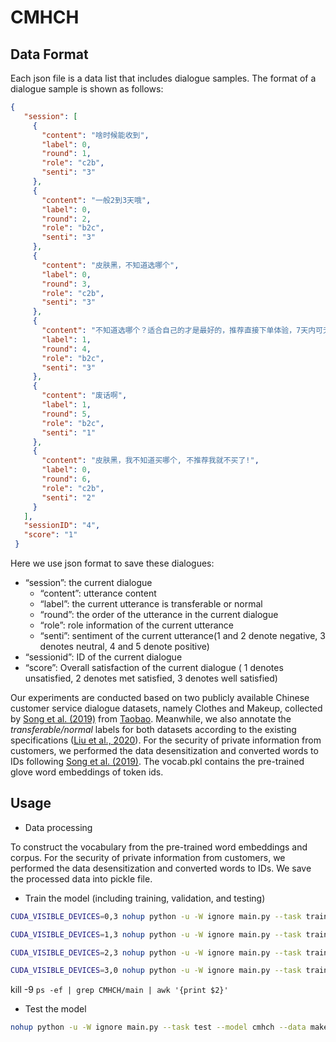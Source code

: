 # CMHCH

## Data Format
Each json file is a data list that includes dialogue samples. The format of a dialogue sample is shown as follows:
```json
{
   "session": [
     {
       "content": "啥时候能收到",
       "label": 0,
       "round": 1,
       "role": "c2b",
       "senti": "3"
     },
     {
       "content": "一般2到3天哦",
       "label": 0,
       "round": 2,
       "role": "b2c",
       "senti": "3"
     },
     {
       "content": "皮肤黑，不知道选哪个",
       "label": 0,
       "round": 3,
       "role": "c2b",
       "senti": "3"
     },
     {
       "content": "不知道选哪个？适合自己的才是最好的，推荐直接下单体验，7天内可无理由退货。若问题还没解决，可以请“人工”",
       "label": 1,
       "round": 4,
       "role": "b2c",
       "senti": "3"
     },
     {
       "content": "废话啊",
       "label": 1,
       "round": 5,
       "role": "b2c",
       "senti": "1"
     },
     {
       "content": "皮肤黑，我不知道买哪个, 不推荐我就不买了!",
       "label": 0,
       "round": 6,
       "role": "c2b",
       "senti": "2"
     }
   ],
   "sessionID": "4",
   "score": "1"
 }
```
Here we use json format to save these dialogues:

- “session”: the current dialogue
  - “content”: utterance content
  - “label”: the current utterance is transferable or normal
  - “round”: the order of the utterance in the current dialogue
  - “role”: role information of the current utterance
  - “senti”: sentiment of the current utterance(1 and 2 denote negative, 3 denotes neutral, 4 and 5 denote positive)
- “sessionid”: ID of the current dialogue
- “score”: Overall satisfaction of the current dialogue ( 1 denotes unsatisfied, 2 denotes met satisfied, 3 denotes well satisfied)

Our experiments are conducted based on two publicly available Chinese customer service dialogue datasets, namely Clothes and Makeup, collected by [Song et al. (2019)](https://github.com/songkaisong/ssa) from [Taobao](https://www.taobao.com/). Meanwhile, we also annotate the *transferable/normal* labels for both datasets according to the existing specifications ([Liu et al., 2020](https://arxiv.org/abs/2012.07610)).
For the security of private information from customers, we performed the data desensitization and converted words to IDs following [Song et al. (2019)](https://github.com/songkaisong/ssa).
The vocab.pkl contains the pre-trained glove word embeddings of token ids.

## Usage
- Data processing

To construct the vocabulary from the pre-trained word embeddings and corpus. For the security of private information from customers, we performed the data desensitization and converted words to IDs. We save the processed data into pickle file.

- Train the model (including training, validation, and testing)

```bash
CUDA_VISIBLE_DEVICES=0,3 nohup python -u -W ignore main.py --task train --model cmhch --data makeup --is_only_ssa 1 --info only_ssa > ./logs/makeup_only_ssa.log 2>&1 &

CUDA_VISIBLE_DEVICES=1,3 nohup python -u -W ignore main.py --task train --model cmhch --data makeup --is_only_cf 1 --info only_cf > ./logs/makeup_only_cf.log 2>&1 &

CUDA_VISIBLE_DEVICES=2,3 nohup python -u -W ignore main.py --task train --model cmhch --data clothes --is_only_ssa 1 --info only_ssa > ./logs/clothes_only_ssa.log 2>&1 &

CUDA_VISIBLE_DEVICES=3,0 nohup python -u -W ignore main.py --task train --model cmhch --data clothes --is_only_cf 1 --info only_cf > ./logs/clothes_only_cf.log 2>&1 &

```
kill -9 `ps -ef | grep CMHCH/main | awk '{print $2}'`

- Test the model

```bash
nohup python -u -W ignore main.py --task test --model cmhch --data makeup --info test --model_path /home/user02/zss/robot/CMHCH/weights/makeup/cmhch.tune.total_epoch80.pre_epoch20/best > ./logs/cmhch.log 2>&1 &

```
